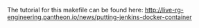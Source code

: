 The tutorial for this makefile can be found here: http://live-rg-engineering.pantheon.io/news/putting-jenkins-docker-container